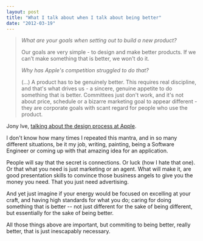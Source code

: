 ```yaml
---
layout: post
title: "What I talk about when I talk about being better"
date: "2012-03-19"
---
```


> _What are your goals when setting out to build a new product?_
> 
> Our goals are very simple - to design and make better products. If we can’t make something that is better, we won't do it.
> 
> _Why has Apple's competition struggled to do that?_
> 
> (...) A product has to be genuinely better. This requires real discipline, and that's what drives us - a sincere, genuine appetite to do something that is better. Committees just don't work, and it's not about price, schedule or a bizarre marketing goal to appear different - they are corporate goals with scant regard for people who use the product.

Jony Ive, [talking about the design process at Apple](http://www.thisislondon.co.uk/lifestyle/london-life/sir-jonathan-ive-the-iman-cometh-7562170.html).

I don't know how many times I repeated this mantra, and in so many different situations, be it my job, writing, painting, being a Software Engineer or coming up with that amazing idea for an application.

People will say that the secret is connections. Or luck (how I hate that one). Or that what you need is just marketing or an agent. What will make it, are good presentation skills to convince those business angels to give you the money you need. That you just need advertising.

And yet just imagine if your energy would be focused on excelling at your craft, and having high standards for what you do; caring for doing something that is better -- not just different for the sake of being different, but essentially for the sake of being better.

All those things above are important, but commiting to being better, really better, that is just inescapably necessary.
